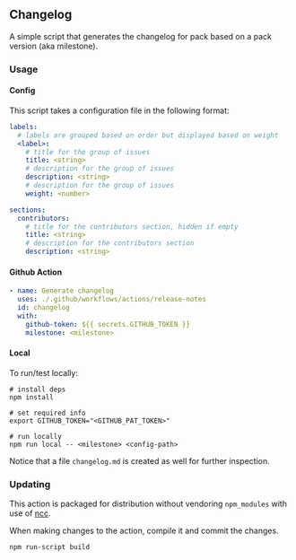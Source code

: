 ## Changelog

A simple script that generates the changelog for pack based on a pack version (aka milestone).

### Usage

#### Config

This script takes a configuration file in the following format:

```yaml
labels:
  # labels are grouped based on order but displayed based on weight
  <label>:
    # title for the group of issues
    title: <string>
    # description for the group of issues
    description: <string>
    # description for the group of issues
    weight: <number>

sections:
  contributors:
    # title for the contributors section, hidden if empty
    title: <string>
    # description for the contributors section
    description: <string>
```

#### Github Action

```yaml
- name: Generate changelog
  uses: ./.github/workflows/actions/release-notes
  id: changelog
  with:
    github-token: ${{ secrets.GITHUB_TOKEN }}
    milestone: <milestone>
```

#### Local

To run/test locally:

```shell script
# install deps
npm install

# set required info
export GITHUB_TOKEN="<GITHUB_PAT_TOKEN>"

# run locally
npm run local -- <milestone> <config-path>
```

Notice that a file `changelog.md` is created as well for further inspection.

### Updating

This action is packaged for distribution without vendoring `npm_modules` with use of [ncc](https://github.com/vercel/ncc).

When making changes to the action, compile it and commit the changes.

```shell script
npm run-script build
```